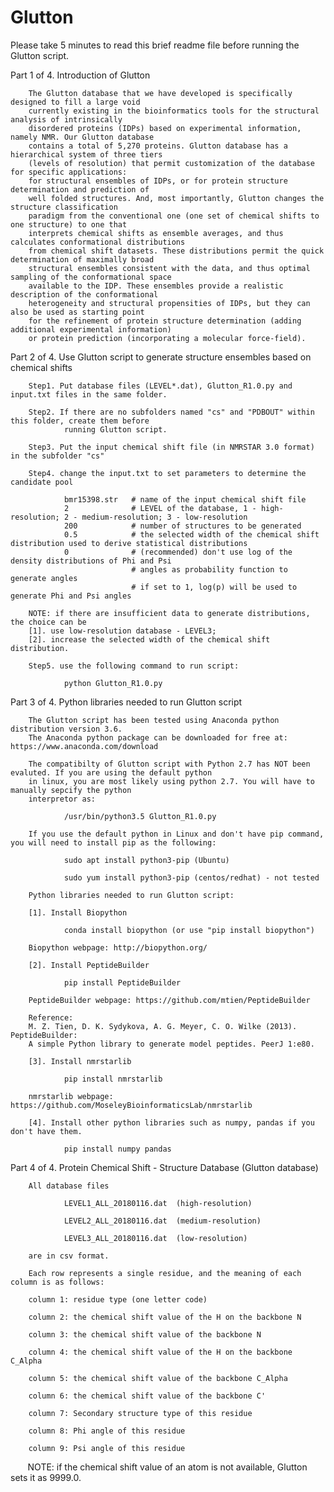 # Glutton
Please take 5 minutes to read this brief readme file before running the Glutton script. 

Part 1 of 4. Introduction of Glutton

        The Glutton database that we have developed is specifically designed to fill a large void
        currently existing in the bioinformatics tools for the structural analysis of intrinsically
        disordered proteins (IDPs) based on experimental information, namely NMR. Our Glutton database 
        contains a total of 5,270 proteins. Glutton database has a hierarchical system of three tiers
        (levels of resolution) that permit customization of the database for specific applications: 
        for structural ensembles of IDPs, or for protein structure determination and prediction of 
        well folded structures. And, most importantly, Glutton changes the structure classification 
        paradigm from the conventional one (one set of chemical shifts to one structure) to one that 
        interprets chemical shifts as ensemble averages, and thus calculates conformational distributions 
        from chemical shift datasets. These distributions permit the quick determination of maximally broad 
        structural ensembles consistent with the data, and thus optimal sampling of the conformational space 
        available to the IDP. These ensembles provide a realistic description of the conformational 
        heterogeneity and structural propensities of IDPs, but they can also be used as starting point 
        for the refinement of protein structure determination (adding additional experimental information)
        or protein prediction (incorporating a molecular force-field).

Part 2 of 4. Use Glutton script to generate structure ensembles based on chemical shifts

        Step1. Put database files (LEVEL*.dat), Glutton_R1.0.py and input.txt files in the same folder.

        Step2. If there are no subfolders named "cs" and "PDBOUT" within this folder, create them before 
                running Glutton script.

        Step3. Put the input chemical shift file (in NMRSTAR 3.0 format) in the subfolder "cs"

        Step4. change the input.txt to set parameters to determine the candidate pool

                bmr15398.str   # name of the input chemical shift file 
                2              # LEVEL of the database, 1 - high-resolution; 2 - medium-resolution; 3 - low-resolution
                200            # number of structures to be generated
                0.5            # the selected width of the chemical shift distribution used to derive statistical distributions 
                0              # (recommended) don't use log of the density distributions of Phi and Psi 
                               # angles as probability function to generate angles
                               # if set to 1, log(p) will be used to generate Phi and Psi angles

        NOTE: if there are insufficient data to generate distributions, the choice can be 
        [1]. use low-resolution database - LEVEL3;            
        [2]. increase the selected width of the chemical shift distribution. 
 
        Step5. use the following command to run script:

                python Glutton_R1.0.py
 
Part 3 of 4. Python libraries needed to run Glutton script

        The Glutton script has been tested using Anaconda python distribution version 3.6. 
        The Anaconda python package can be downloaded for free at: https://www.anaconda.com/download
        
        The compatibilty of Glutton script with Python 2.7 has NOT been evaluted. If you are using the default python  
        in linux, you are most likely using python 2.7. You will have to manually sepcify the python 
        interpretor as:
        
                /usr/bin/python3.5 Glutton_R1.0.py
        
        If you use the default python in Linux and don't have pip command, you will need to install pip as the following:
        
                sudo apt install python3-pip (Ubuntu)
        
                sudo yum install python3-pip (centos/redhat) - not tested

        Python libraries needed to run Glutton script:

        [1]. Install Biopython

                conda install biopython (or use "pip install biopython")
  
        Biopython webpage: http://biopython.org/
  
        [2]. Install PeptideBuilder

                pip install PeptideBuilder

        PeptideBuilder webpage: https://github.com/mtien/PeptideBuilder
  
        Reference:
        M. Z. Tien, D. K. Sydykova, A. G. Meyer, C. O. Wilke (2013). PeptideBuilder:
        A simple Python library to generate model peptides. PeerJ 1:e80.

        [3]. Install nmrstarlib
        
                pip install nmrstarlib

        nmrstarlib webpage: https://github.com/MoseleyBioinformaticsLab/nmrstarlib        

        [4]. Install other python libraries such as numpy, pandas if you don't have them.
        
                pip install numpy pandas

Part 4 of 4. Protein Chemical Shift - Structure Database (Glutton database)

        All database files 

                LEVEL1_ALL_20180116.dat  (high-resolution)

                LEVEL2_ALL_20180116.dat  (medium-resolution)

                LEVEL3_ALL_20180116.dat  (low-resolution)

        are in csv format. 

        Each row represents a single residue, and the meaning of each column is as follows:

        column 1: residue type (one letter code)

        column 2: the chemical shift value of the H on the backbone N

        column 3: the chemical shift value of the backbone N

        column 4: the chemical shift value of the H on the backbone C_Alpha

        column 5: the chemical shift value of the backbone C_Alpha

        column 6: the chemical shift value of the backbone C'

        column 7: Secondary structure type of this residue

        column 8: Phi angle of this residue

        column 9: Psi angle of this residue

        NOTE: if the chemical shift value of an atom is not available, Glutton sets it as 9999.0. 

